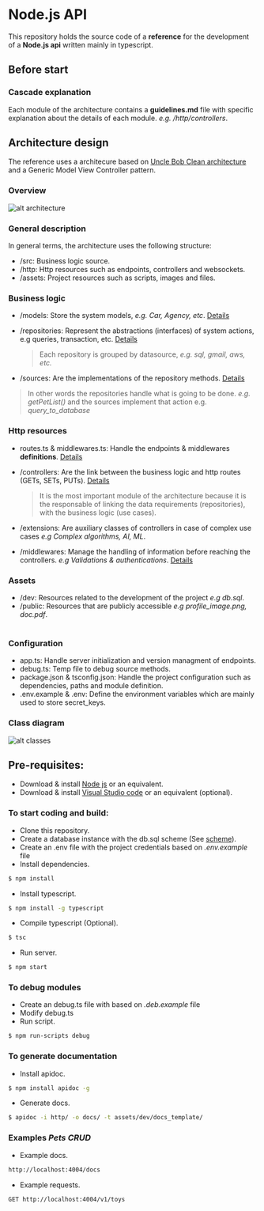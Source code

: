 # Node.js API

This repository holds the source code of a **reference** for the development of a **Node.js api** written mainly in typescript.

## Before start ##

### Cascade explanation ###

Each module of the architecture contains a **guidelines&#46;md** file with specific explanation about the details of each module. *e.g. /http/controllers*.

## Architecture design

The reference uses a architecure based on [Uncle Bob Clean architecture](https://8thlight.com/blog/uncle-bob/2012/08/13/the-clean-architecture.html) and a Generic Model View Controller pattern.

### Overview 

![alt architecture](./assets/dev/architecture.jpg)

### General description ### 

In general terms, the architecture uses the following structure:

  - /src: Business logic source.
  - /http: Http resources such as endpoints, controllers and websockets.
  - /assets: Project resources such as scripts, images and files.

### Business logic ###

  - /models: Store the system models, *e.g. Car, Agency, etc*. [Details](/src/models/guidelines.md)

  - /repositories: Represent the abstractions (interfaces) of system actions, e.g queries, transaction, etc. [Details](/src/repositories/guidelines.md)
    > Each repository is grouped by datasource, *e.g. sql, gmail, aws, etc.*

  - /sources: Are the implementations of the repository methods. [Details](/src/sources/guidelines.md)

 > In other words the repositories handle what is going to be done. *e.g. getPetList()* and the sources implement that action e.g. *query_to_database*

### Http resources ###

  - routes.ts & middlewares.ts: Handle the endpoints & middlewares **definitions**. [Details](/http/guidelines.md)

  - /controllers: Are the link between the business logic and http routes (GETs, SETs, PUTs). [Details](/http/controllers/guidelines.md)

    > It is the most important module of the architecture because it is the responsable of linking the data requirements (repositories), with the business logic (use cases).

  - /extensions: Are auxiliary classes of controllers in case of complex use cases *e.g Complex algorithms, AI, ML*.

  - /middlewares: Manage the handling of information before reaching the controllers. *e.g Validations & authentications*. [Details](/http/middlewares/guidelines.md)

### Assets ###
  - /dev: Resources related to the development of the project *e.g db.sql*.
  - /public: Resources that are publicly accessible *e.g profile_image.png, doc.pdf*.
<br/><br/>

### Configuration ###
  - app.ts: Handle server initialization and version managment of endpoints.
  - debug.ts: Temp file to debug source methods.
  - package.json & tsconfig.json: Handle the project configuration such as dependencies, paths and module definition.
  - .env.example & .env: Define the environment variables which are mainly used to store secret_keys.

### Class diagram

![alt classes](./assets/dev/classes.jpg)

## Pre-requisites:

 * Download & install [Node js](https://nodejs.org/en/download/) or an equivalent.
 * Download & install [Visual Studio code](https://code.visualstudio.com/) or an equivalent (optional).

### To start coding and build:

 * Clone this repository.
 * Create a database instance with the db.sql scheme (See [scheme](./assets/dev/db.sql)).
 * Create an .env file with the project credentials based on *.env.example* file
 * Install dependencies.
 ```bash
 $ npm install
 ```
 * Install typescript.
 ```bash
 $ npm install -g typescript
 ```
 * Compile typescript (Optional).
 ```bash
 $ tsc
 ```
 * Run server.
 ```bash
 $ npm start
 ```

 ### To debug modules

 * Create an debug.ts file with based on *.deb.example* file
 * Modify debug.ts
 * Run script.
 ```bash
 $ npm run-scripts debug
 ```

 ### To generate documentation

 * Install apidoc.
 ```bash
 $ npm install apidoc -g
 ```
 * Generate docs.
 ```bash
 $ apidoc -i http/ -o docs/ -t assets/dev/docs_template/
 ```

  ### Examples *Pets CRUD*

 * Example docs.
 ```bash
 http://localhost:4004/docs
 ```
  * Example requests. 
 ```bash
 GET http://localhost:4004/v1/toys
 ```


